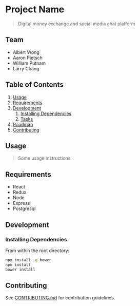# Project Name

> Digital money exchange and social media chat platform

## Team

  - Albert Wong
  - Aaron Pietsch
  - William Putnam
  - Larry Chang

## Table of Contents

1. [Usage](#Usage)
1. [Requirements](#requirements)
1. [Development](#development)
    1. [Installing Dependencies](#installing-dependencies)
    1. [Tasks](#tasks)
1. [Roadmap](#roadmap)
1. [Contributing](#contributing)

## Usage

> Some usage instructions

## Requirements
- React
- Redux
- Node
- Express
- Postgresql

## Development

### Installing Dependencies

From within the root directory:

```sh
npm install -g bower
npm install
bower install
```


## Contributing

See [CONTRIBUTING.md](CONTRIBUTING.md) for contribution guidelines.

